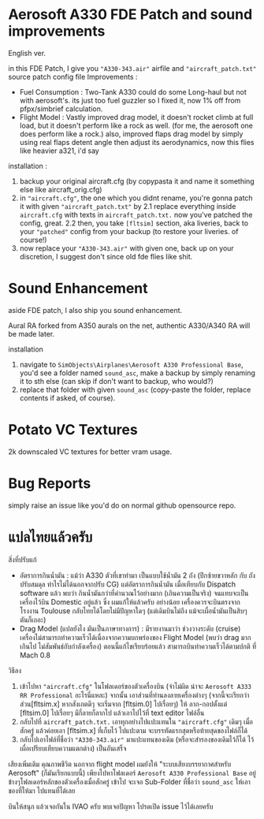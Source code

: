 # Aerosoft A330 FDE Patch and sound improvements

English ver.

in this FDE Patch, I give you `"A330-343.air"` airfile and `"aircraft_patch.txt"` source patch config file
Improvements :
- Fuel Consumption : Two-Tank A330 could do some Long-haul but not with aerosoft's. its just too fuel guzzler so I fixed it, now 1% off from  pfpx/simbrief calculation.
- Flight Model : Vastly improved drag model, it doesn't rocket climb at full load, but it doesn't perform like a rock as well. (for me, the aerosoft one does perform like a rock.)
	also, improved flaps drag model by simply using real flaps detent angle then adjust its aerodynamics, now this flies like heavier a321, i'd say

installation :
1. backup your original aircraft.cfg (by copypasta it and name it something else like aircraft_orig.cfg)
2. in `"aircraft.cfg"`, the one which you didnt rename, you're gonna patch it with given `"aircraft_patch.txt"` by
	2.1 replace everything inside `aircraft.cfg` with texts in `aircraft_patch.txt.` now you've patched the config, great.
	2.2 then, you take `[fltsim]` section, aka liveries, back to your `"patched"` config from your backup (to restore your liveries. of course!)
3. now replace your `"A330-343.air"` with given one, back up on your discretion, I suggest don't since old fde flies like shit.


# Sound Enhancement
aside FDE patch, I also ship you sound enhancement.

Aural RA forked from A350 aurals on the net, authentic A330/A340 RA will be made later.

installation
1. navigate to `SimObjects\Airplanes\Aerosoft A330 Professional Base`, you'd see a folder named `sound_asc`, make a backup by simply renaming it to sth else (can skip if don't want to backup, who would?)
2. replace that folder with given `sound_asc` (copy-paste the folder, replace contents if asked, of course). 

# Potato VC Textures
2k downscaled VC textures for better vram usage.

# Bug Reports
simply raise an issue like you'd do on normal github opensource repo.


# แปลไทยแล้วครับ 

สิ่งที่ปรับแก้
- อัตราการกินน้ำมัน : แม้ว่า A330 ตัวที่เขาทำมา เป็นแบบใช้น้ำมัน 2 ถัง (ปีกซ้ายขวาหลัก กับ ถังปรับสมดุล ทำไรไม่ได้นอกจากปรับ CG) แต่อัตราการกินน้ำมัน เมื่อเทียบกับ Dispatch software แล้ว พบว่า กินน้ำมันกว่าที่คำนวณไว้อย่างมาก (เกินความเป็นจริง) 
จนแทบจะเป็นเครื่องไว้บิน Domestic อยู่แล้ว ซึ่ง ผมแก้ให้แล้วครับ อย่างน้อย เครื่องควรจะบินตรงจากโรงงาน Toulouse กลับไทยได้โดยไม่มีปัญหาใดๆ (แต่เดิมบินไม่ถึง แม้จะเผื่อน้ำมันเป็นสิบๆ ตันก็เถอะ) 
- Drag Model (แปลยังไง มันเป็นภาษาทางการ) : มีรายงานมาว่า ช่วงวางระดับ (cruise) เครื่องไม่สามารถทำความเร็วได้เนื่องจากความบกพร่องของ Flight Model (พบว่า drag มากเกินไป ไม่สัมพันธ์กับกำลังเครื่อง) ตอนนี้แก้ไขเรียบร้อยแล้ว สามารถบินทำความเร็วได้ตามปกติ ที่ Mach 0.8 

วิธีลง
1. เข้าไปหา `"aircraft.cfg"` ในโฟลเดอร์ของตัวเครื่องบิน (จำไม่ผิด น่าจะ `Aerosoft A333 RR Professional` อะไรนี่แหละ) จากนั้น เอาส่วนที่ท่านลงลายเครื่องต่างๆ (จากนี้จะเรียกว่า ส่วน[fltsim.x] หากสังเกตดีๆ จะเริ่มจาก [fltsim.0] ไปเรื่อยๆ)
ให้ ลาก-กอปตั้งแต่ [fltsim.0] ไปเรื่อยๆ มีกี่ลายก็ลากไป แล้วเอาไปไว้ที่ text editor ไฟล์อื่น
2. กลับไปที่ `aircraft_patch.txt.` เอาทุกอย่างไปแปะแทนใน `"aircraft.cfg"` เดิมๆ เมื่อสักครู่ แล้วค่อยเอา [fltsim.x] ที่เก็บไว้ ไปแปะตาม จะบรรทัดแรกสุดหรือท้ายสุดของไฟล์ก็ได้
3. กลับไปเอาไฟล์ที่ชื่อว่า `"A330-343.air"` มาแปะแทนของเดิม (หรือจะสำรองของเดิมไว้ก็ได้ ไว้เผื่อเปรียบเทียบความแตกต่าง) เป็นอันเสร็จ

เสียงเพิ่มเติม
คุณภาพชีวิต นอกจาก flight model ผมยังให้ "ระบบเสียงบรรยากาศสำหรับ Aerosoft" (ก็มันเรียกแบบนี้)
เพียงไปหาโฟลเดอร์ `Aerosoft A330 Professional Base` อยู่ข้างๆโฟลเดอร์หลักของตัวเครื่องเมื่อสักครู่ เข้าไป จะเจอ Sub-Folder ที่ชื่อว่า `sound_asc` ให้เอาของที่ให้มา ไปแทนที่ได้เลย



บินให้สนุก แล้วเจอกันใน IVAO ครับ
พบเจอปัญหา โปรดเปิด issue ไว้ได้เลยครับ


	
